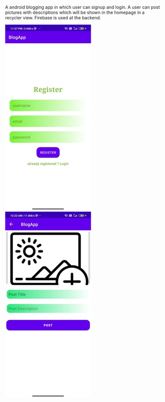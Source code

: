 A android blogging app in which user can signup and login. A user can post pictures with descriptions which will be shown in the homepage in 
a recycler view.
Firebase is used at the backend.

![register](https://github.com/abhichamoli/Blogging_andriodApp/blob/master/register.jpg)        ![upload](https://github.com/abhichamoli/Blogging_andriodApp/blob/master/upload.jpg)
